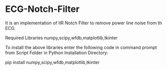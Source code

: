 # ECG-Notch-Filter
It is an implementation of IIR Notch Filter to remove power line noise from th ECG.

Required Libraries
numpy,scipy,wfdb,matplotlib,tkinter

To install the above libraries enter the following code in command prompt from Script Folder in Python Installation Directory:

pip install numpy,scipy,wfdb,matplotlib,tkinter
